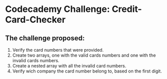 # Codecademy Challenge: Credit-Card-Checker

## The challenge proposed:
1. Verify the card numbers that were provided.
2. Create two arrays, one with the valid cards numbers and one with the invalid cards numbers.
3. Create a nested array with all the invalid card numbers.
4. Verify wich company the card number belong to, based on the first digit.
